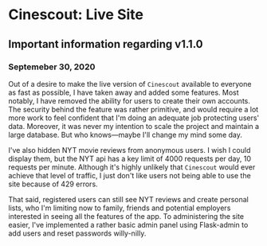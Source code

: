 # Cinescout: Live Site

## Important information regarding v1.1.0 
### Septemeber 30, 2020
Out of a desire to make the live version of `Cinescout` available to everyone as fast as possible, 
I have taken away and added some features. Most notably, I have removed the ability for users to 
create their own accounts. The security behind the feature was rather primitive, and would 
require a lot more work to feel confident that I'm doing an adequate job protecting users' data. 
Moreover, it was never my intention to scale the project and maintain a large database. But who
knows—maybe I'll change my mind some day.

I've also hidden NYT movie reviews from anonymous users. I wish I could display them, but the NYT 
api has a key limit of 4000 requests per day, 10 requests per minute. Although it's highly unlikely 
that  `Cinescout` would ever achieve that level of traffic, I just don't like users not being able
to use the site because of 429 errors.

That said, registered users can still see NYT reviews and create personal lists, who I'm 
limiting now to family, friends and potential employers interested in seeing all the features of the 
app. To administering the site easier, I've implemented a rather basic admin panel using 
Flask-admin to add users and reset passwords willy-nilly.